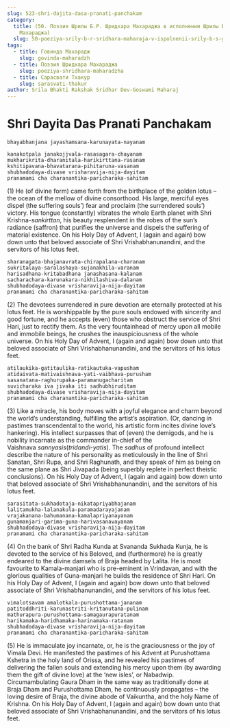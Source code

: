 ```yaml
---
slug: 523-shri-dajita-dasa-pranati-panchakam
category:
  title: (50. Поэзия Шрилы Б.Р. Шридхара Махараджа в исполнении Шрилы Б.С. Говинды
    Махараджа)
  slug: 50-poeziya-srily-b-r-sridhara-maharaja-v-ispolnenii-srily-b-s-govindy-maharaja
tags:
  - title: Говинда Махарадж
    slug: govinda-maharadzh
  - title: Поэзия Шридхара Махараджа
    slug: poeziya-shridhara-maharadzha
  - title: Сарасвати Тхакур
    slug: sarasvati-thakur
author: Srila Bhakti Rakshak Sridhar Dev-Goswami Maharaj
---
```


# Shri Dayita Das Pranati Panchakam

    bhayabhanjana jayashamsana-karunayata-nayanam

    kanakotpala janakojjvala-rasasagara-chayanam
    mukharikrita-dharanitala-harikirttana-rasanam
    kshitipavana-bhavatarana-pihitaruna-vasanam
    shubhadodaya-divase vrisharavija-nija-dayitam
    pranamami cha charanantika-paricharaka-sahitam

(1) He (of divine form) came forth from the birthplace of the golden lotus – the ocean of the mellow of divine consorthood. His large, merciful eyes dispel (the suffering souls’) fear and proclaim (the surrendered souls’) victory. His tongue (constantly) vibrates the whole Earth planet with Shri Krishna-*sankirttan*, his beauty resplendent in the robes of the sun’s radiance (saffron) that purifies the universe and dispels the suffering of material existence. On his Holy Day of Advent, I (again and again) bow down unto that beloved associate of Shri Vrishabhanunandini, and the servitors of his lotus feet.

    sharanagata-bhajanavrata-chirapalana-charanam
    sukritalaya-saralashaya-sujanakhila-varanam
    harisadhana-kritabadhana janashasana-kalanam
    sacharachara-karunakara-nikhilashiva-dalanam
    shubhadodaya-divase vrisharavija-nija-dayitam
    pranamami cha charanantika-paricharaka-sahitam

(2) The devotees surrendered in pure devotion are eternally protected at his lotus feet. He is worshippable by the pure souls endowed with sincerity and good fortune, and he accepts (even) those who obstruct the service of Shri Hari, just to rectify them. As the very fountainhead of mercy upon all mobile and immobile beings, he crushes the inauspiciousness of the whole universe. On his Holy Day of Advent, I (again and again) bow down unto that beloved associate of Shri Vrishabhanunandini, and the servitors of his lotus feet.

    atilaukika-gatitaulika-ratikautuka-vapusham
    atidaivata-mativaishnava-yati-vaibhava-purusham
    sasanatana-raghurupaka-paramanugacharitam
    suvicharaka iva jivaka iti sadhubhiruditam
    shubhadodaya-divase vrisharavija-nija-dayitam
    pranamami cha charanantika-paricharaka-sahitam

(3) Like a miracle, his body moves with a joyful elegance and charm beyond the world’s understanding, fulfilling the artist’s aspiration. (Or, dancing in pastimes transcendental to the world, his artistic form incites divine love’s hankering). His intellect surpasses that of (even) the demigods, and he is nobility incarnate as the commander in-chief of the Vaishnava *sannyasis*(*tridandi-yatis*). The *sadhus* of profound intellect describe the nature of his personality as meticulously in the line of Shri Sanatan, Shri Rupa, and Shri Raghunath, and they speak of him as being on the same plane as Shri Jivapada (being superbly replete in perfect theistic conclusions). On his Holy Day of Advent, I (again and again) bow down unto that beloved associate of Shri Vrishabhanunandini, and the servitors of his lotus feet.

    sarasitata-sukhadotaja-nikatapriyabhajanam
    lalitamukha-lalanakula-paramadarayajanam
    vrajakanana-bahumanana-kamalapriyanayanam
    gunamanjari-garima-guna-harivasanavayanam
    shubhadodaya-divase vrisharavija-nija-dayitam
    pranamami cha charanantika-paricharaka-sahitam

(4) On the bank of Shri Radha Kunda at Svananda Sukhada Kunja, he is devoted to the service of his Beloved, and (furthermore) he is greatly endeared to the divine damsels of Braja headed by Lalita. He is most favourite to Kamala-manjari who is pre-eminent in Vrindavan, and with the glorious qualities of Guna-manjari he builds the residence of Shri Hari. On his Holy Day of Advent, I (again and again) bow down unto that beloved associate of Shri Vrishabhanunandini, and the servitors of his lotus feet.

    vimalotsavam amalotkala-purushottama-jananam
    patitoddhriti-karunastriti-kritanutana-pulinam
    mathurapura-purushottama-samagaurapuratanam
    harikamaka-haridhamaka-harinamaka-ratanam
    shubhadodaya-divase vrisharavija-nija-dayitam
    pranamami cha charanantika-paricharaka-sahitam

(5) He is immaculate joy incarnate, or, he is the graciousness or the joy of Vimala Devi. He manifested the pastimes of his Advent at Purushottama Kshetra in the holy land of Orissa, and he revealed his pastimes of delivering the fallen souls and extending his mercy upon them (by awarding them the gift of divine love) at the ‘new isles’, or Nabadwip. Circumambulating Gaura Dham in the same way as traditionally done at Braja Dham and Purushottama Dham, he continuously propagates – the loving desire of Braja, the divine abode of Vaikuntha, and the holy Name of Krishna. On his Holy Day of Advent, I (again and again) bow down unto that beloved associate of Shri Vrishabhanunandini, and the servitors of his lotus feet.


